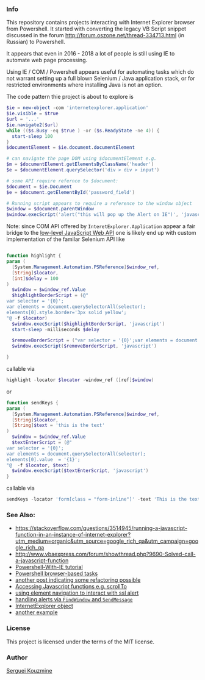 ### Info

This repository contains projects interacting with Internet Explorer browser from Powershell.
It started with converting the legacy VB Script snippet discussed
in the forum  http://forum.oszone.net/thread-334713.html (in Russian) to Powershell. 

It appears that even in 2016 - 2018 a lot of people is still using IE to automate web page processing.

Using IE / COM / Powershell appears useful for automating tasks which do not warrant setting up a full blown 
Selenium / Java application stack, or for restricted environments where installing Java is not an option.

The code pattern thie project is about to explore is
```powershell
$ie = new-object -com 'internetexplorer.application'
$ie.visible = $true
$url = '...'
$ie.navigate2($url)
while (($s.Busy -eq $true ) -or ($s.ReadyState -ne 4)) {
  start-sleep 100
}
$documentElement = $ie.document.documentElement

# can navigate the page DOM using $documentElement e.g.
$m = $documentElement.getElementsByClassName('header')
$e = $documentElement.querySelector('div > div > input')

# some API require refernce to $document:
$document = $ie.Document
$e = $document.getElementById('password_field')

# Running script appears to require a reference to the window object
$window = $document.parentWindow
$window.execScript('alert("this will pop up the Alert on IE")', 'javascript')
```
Note: since COM API offered by `InteretExplorer.Application` appear a fair bridge to the [low-level JavaScript Web API](https://developer.mozilla.org/en-US/docs/Web/API)
one is likely end up with custom implementation of the familar Selenium API like
```powershell

function highlight {
param (
  [System.Management.Automation.PSReference]$window_ref,
  [String]$locator,
  [int]$delay = 100
)
  $window = $window_ref.Value
  $highlightBorderScript = (@"
var selector = '{0}';
var elements = document.querySelectorAll(selector);
elements[0].style.border='3px solid yellow';
"@ -f $locator)
  $window.execScript($highlightBorderScript, 'javascript')
  start-sleep -milliseconds $delay

  $removeBorderScript = ("var selector = '{0}';var elements = document.querySelectorAll(selector);elements[0].style.border='';"  -f $locator)
  $window.execScript($removeBorderScript, 'javascript')

}

```
callable via
```powershell
highlight -locator $locator -window_ref ([ref]$window)
```

or 
```powershell
function sendKeys {
param (
  [System.Management.Automation.PSReference]$window_ref,
  [String]$locator,
  [String]$text = 'this is the text'
)
  $window = $window_ref.Value 
  $textEnterScript = (@"
var selector = '{0}';
var elements = document.querySelectorAll(selector);
elements[0].value  = '{1}';
"@  -f $locator, $text)
  $window.execScript($textEnterScript, 'javascript')
}
```
callable via
```powershell
sendKeys -locator 'form[class = "form-inline"]' -text 'This is the text to input' -window_ref ([ref]$window)
```
### See Also:
* https://stackoverflow.com/questions/3514945/running-a-javascript-function-in-an-instance-of-internet-explorer?utm_medium=organic&utm_source=google_rich_qa&utm_campaign=google_rich_qa
* http://www.vbaexpress.com/forum/showthread.php?9690-Solved-call-a-javascript-function
* [Powershell-With-IE tutorial](http://powershelltutorial.net/technology/Powershell-With-IE)
* [Powershell browser-based tasks](https://westerndevs.com/simple-powershell-automation-browser-based-tasks/)
* [another post indicating some refactoring possible](https://www.gngrninja.com/script-ninja/2016/9/25/powershell-getting-started-controlling-internet-explorer)
* [Accessing Javascript functions e.g. scrollTo](https://geekeefy.wordpress.com/2017/09/07/tip-scrolling-internet-explorer-with-powershell/)
* [using element navigation to interact with ssl alert](https://www.kiloroot.com/powershell-script-to-open-a-web-page-and-bypass-ssl-certificate-errors-2/)
* [handling alerts via `FindWindow` and `SendMessage`](https://social.technet.microsoft.com/Forums/ie/en-US/d1a556b7-54db-4513-bafd-f16ed000f9ac/vba-to-dismiss-an-ie8-or-ie9-message-from-webpage-popup-window?forum=ieitprocurrentver)
* [InternetExplorer object](https://msdn.microsoft.com/en-us/ie/aa752084(v=vs.94))
* [another example](https://www.gngrninja.com/script-ninja/2016/9/25/powershell-getting-started-controlling-internet-explorer)
### License
This project is licensed under the terms of the MIT license.

### Author
[Serguei Kouzmine](kouzmine_serguei@yahoo.com)
